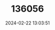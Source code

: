 ---
title: "136056"
category: "Zhangixalus yinggelingensis"
draft: false
date: 2024-02-22 13:03:51
languages:
  English: ["Yinggelin Treefrog"]
  Chinese: ["鹦哥岭树蛙"]
---